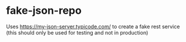 # fake-json-repo


Uses https://my-json-server.typicode.com/ to create a fake rest service (this should only be used for testing and not in production)
